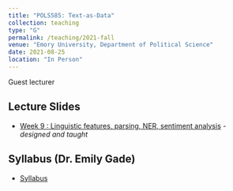 ```yaml
---
title: "POLS585: Text-as-Data"
collection: teaching
type: "G"
permalink: /teaching/2021-fall
venue: "Emory University, Department of Political Science"
date: 2021-08-25
location: "In Person"
---
```


Guest lecturer

## Lecture Slides

* [Week 9 : Linguistic features, parsing, NER, sentiment analysis](https://docs.google.com/presentation/d/1LlOaRcEub1PGhAGYRPMJVBqUJXMZEhjj/edit?usp=sharing&ouid=116502793440088269249&rtpof=true&sd=true) _- designed and taught_

## Syllabus (Dr. Emily Gade)

* [Syllabus](https://www.dropbox.com/s/kzvb9n2ua6gdxo6/Syllaubs_textasdata_version15Nov.pdf?dl=0)
